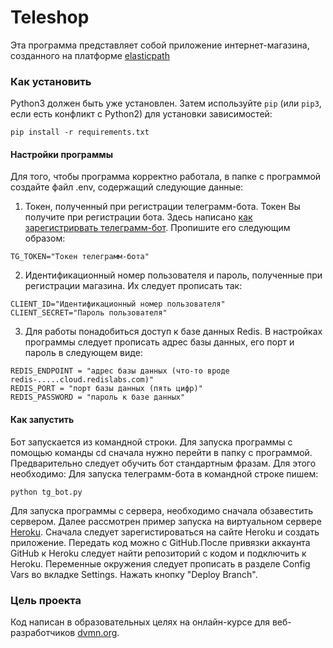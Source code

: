 ﻿# Teleshop

Эта программа представляет собой приложение интернет-магазина, созданного на платформе [elasticpath](https://euwest.cm.elasticpath.com/)

### Как установить

Python3 должен быть уже установлен. 
Затем используйте `pip` (или `pip3`, если есть конфликт с Python2) для установки зависимостей:
```
pip install -r requirements.txt
```
#### Настройки программы

Для того, чтобы программа корректно работала, в папке с программой создайте файл .env, содержащий следующие данные:

1) Токен, полученный при регистрации телеграмм-бота. Токен Вы получите при регистрации бота. Здесь написано [как зарегистрирвать телеграмм-бот](https://way23.ru/%D1%80%D0%B5%D0%B3%D0%B8%D1%81%D1%82%D1%80%D0%B0%D1%86%D0%B8%D1%8F-%D0%B1%D0%BE%D1%82%D0%B0-%D0%B2-telegram/).
Пропишите его следующим образом:
```
TG_TOKEN="Токен телеграмм-бота"
```
2) Идентификационный номер пользователя и пароль, полученные при регистрации магазина. Их следует прописать так:
```
CLIENT_ID="Идентификационный номер пользователя"
CLIENT_SECRET="Пароль пользователя"
```

3) Для работы понадобиться доступ к базе данных Redis. В настройках программы следует прописать адрес базы данных, его порт и пароль в следующем виде:

```
REDIS_ENDPOINT = "адрес базы данных (что-то вроде redis-.....cloud.redislabs.com)"
REDIS_PORT = "порт базы данных (пять цифр)"
REDIS_PASSWORD = "пароль к базе данных"
```


#### Как запустить

Бот запускается из командной строки. Для запуска программы с помощью команды cd сначала нужно перейти в папку с программой.
Предварительно следует обучить бот стандартным фразам. Для этого необходимо: 
Для запуска телеграмм-бота в командной строке пишем:
```
python tg_bot.py
```


Для запуска программы с сервера, необходимо сначала обзавестить сервером. Далее рассмотрен пример запуска на виртуальном сервере [Heroku](https://heroku.com).
Сначала следует зарегистироваться на сайте Heroku и создать приложение. Передать код можно с GitHub.После привязки аккаунта GitHub к Heroku следует найти репозиторий с кодом и подключить к Heroku. Переменные окружения следует прописать в разделе Config Vars во вкладке Settings. Нажать кнопку "Deploy Branch". 

### Цель проекта

Код написан в образовательных целях на онлайн-курсе для веб-разработчиков [dvmn.org](https://dvmn.org/).
